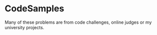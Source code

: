 # CodeSamples
Many of these problems are from code challenges, online judges or my university projects.
